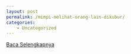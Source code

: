 ```yaml
---
layout: post
permalink: /mimpi-melihat-orang-lain-dikubur/
categories:
    - Uncategorized
---
```


[Baca Selengkapnya](/05)